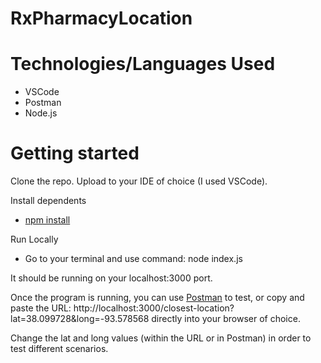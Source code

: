 # RxPharmacyLocation

# Technologies/Languages Used
* VSCode 
* Postman
* Node.js

# Getting started 
Clone the repo. Upload to your IDE of choice (I used VSCode). 

Install dependents
* [npm install](https://www.npmjs.com/get-npm)

Run Locally
* Go to your terminal and use command: node index.js

It should be running on your localhost:3000 port. 

Once the program is running, you can use [Postman](https://www.postman.com/) to test, or copy and paste the URL: http://localhost:3000/closest-location?lat=38.099728&long=-93.578568 directly into your browser of choice. 

Change the lat and long values (within the URL or in Postman) in order to test different scenarios. 

